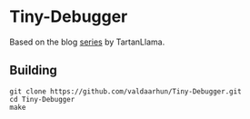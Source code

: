 # Tiny-Debugger

Based on the blog [series](https://blog.tartanllama.xyz/writing-a-linux-debugger-setup/) by TartanLlama.

## Building

```
git clone https://github.com/valdaarhun/Tiny-Debugger.git
cd Tiny-Debugger
make
```

